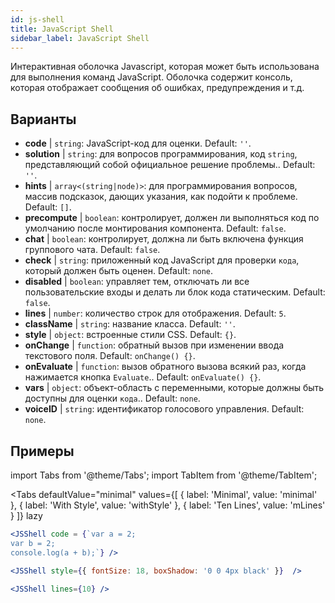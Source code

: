 ```yaml
---
id: js-shell
title: JavaScript Shell
sidebar_label: JavaScript Shell
---
```


Интерактивная оболочка Javascript, которая может быть использована для выполнения команд JavaScript. Оболочка содержит консоль, которая отображает сообщения об ошибках, предупреждения и т.д.

## Варианты

* __code__ | `string`: JavaScript-код для оценки. Default: `''`.
* __solution__ | `string`: для вопросов программирования, код `string`, представляющий собой официальное решение проблемы.. Default: `''`.
* __hints__ | `array<(string|node)>`: для программирования вопросов, массив подсказок, дающих указания, как подойти к проблеме. Default: `[]`.
* __precompute__ | `boolean`: контролирует, должен ли выполняться код по умолчанию после монтирования компонента. Default: `false`.
* __chat__ | `boolean`: контролирует, должна ли быть включена функция группового чата. Default: `false`.
* __check__ | `string`: приложенный код JavaScript для проверки `кода`, который должен быть оценен. Default: `none`.
* __disabled__ | `boolean`: управляет тем, отключать ли все пользовательские входы и делать ли блок кода статическим. Default: `false`.
* __lines__ | `number`: количество строк для отображения. Default: `5`.
* __className__ | `string`: название класса. Default: `''`.
* __style__ | `object`: встроенные стили CSS. Default: `{}`.
* __onChange__ | `function`: обратный вызов при изменении ввода текстового поля. Default: `onChange() {}`.
* __onEvaluate__ | `function`: вызов обратного вызова всякий раз, когда нажимается кнопка `Evaluate`.. Default: `onEvaluate() {}`.
* __vars__ | `object`: объект-область с переменными, которые должны быть доступны для оценки `кода`.. Default: `none`.
* __voiceID__ | `string`: идентификатор голосового управления. Default: `none`.


## Примеры

import Tabs from '@theme/Tabs';
import TabItem from '@theme/TabItem';

<Tabs
    defaultValue="minimal"
    values={[
        { label: 'Minimal', value: 'minimal' },
        { label: 'With Style', value: 'withStyle' },
        { label: 'Ten Lines', value: 'mLines' }
    ]}
    lazy
>

<TabItem value="minimal">

```jsx live
<JSShell code = {`var a = 2; 
var b = 2;
console.log(a + b);`} />
```

</TabItem>

<TabItem value="withStyle">

```jsx live
<JSShell style={{ fontSize: 18, boxShadow: '0 0 4px black' }}  />
```

</TabItem>

<TabItem value="mLines">

```jsx live
<JSShell lines={10} />
```

</TabItem>

</Tabs>




